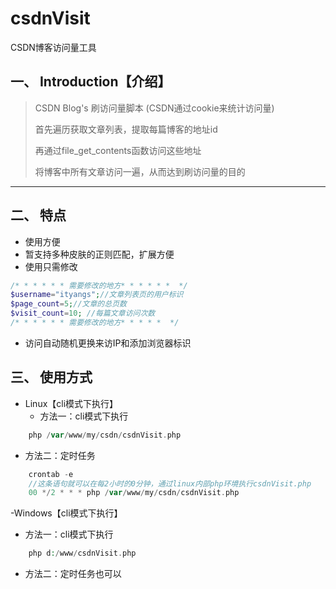 # csdnVisit
CSDN博客访问量工具
## 一、 Introduction【介绍】
> 
>CSDN Blog's 刷访问量脚本 (CSDN通过cookie来统计访问量)
>
> 首先遍历获取文章列表，提取每篇博客的地址id
> 
> 再通过file_get_contents函数访问这些地址
> 
> 将博客中所有文章访问一遍，从而达到刷访问量的目的


----------

## 二、 特点
- 使用方便
- 暂支持多种皮肤的正则匹配，扩展方便
- 使用只需修改
```php
/* * * * * * 需要修改的地方* * * * * *  */
$username="ityangs";//文章列表页的用户标识
$page_count=5;//文章的总页数
$visit_count=10; //每篇文章访问次数
/* * * * * * 需要修改的地方* * * * *  */
```
- 访问自动随机更换来访IP和添加浏览器标识


## 三、 使用方式
- Linux【cli模式下执行】
   - 方法一：cli模式下执行
   
```php
    php /var/www/my/csdn/csdnVisit.php
```

   - 方法二：定时任务
 
```php
    crontab -e
    //这条语句就可以在每2小时的0分钟，通过linux内部php环境执行csdnVisit.php
    00 */2 * * * php /var/www/my/csdn/csdnVisit.php
```


-Windows【cli模式下执行】

   - 方法一：cli模式下执行
   
```php
    php d:/www/csdnVisit.php
```

   - 方法二：定时任务也可以
 

​